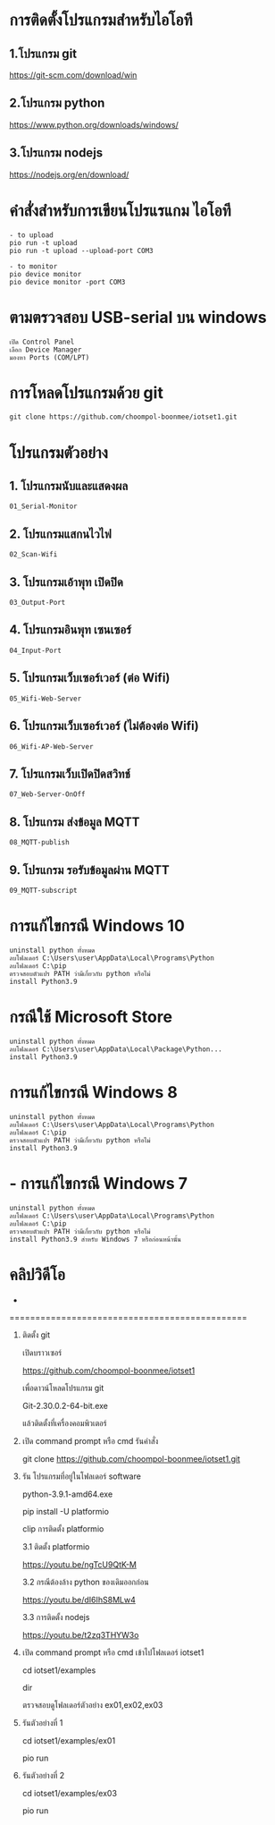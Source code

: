 
# การติดตั้งโปรแกรมสำหรับไอโอที

## 1.โปรแกรม git
<https://git-scm.com/download/win>

## 2.โปรแกรม python
<https://www.python.org/downloads/windows/>

## 3.โปรแกรม nodejs
<https://nodejs.org/en/download/>

# คำสั่งสำหรับการเขียนโปรแรแกม ไอโอที
```
- to upload
pio run -t upload
pio run -t upload --upload-port COM3

- to monitor
pio device monitor
pio device monitor -port COM3
```

# ตามตรวจสอบ USB-serial บน windows
```
เปิด Control Panel
เลือก Device Manager
มองหา Ports (COM/LPT)
```

# การโหลดโปรแกรมด้วย git
```
git clone https://github.com/choompol-boonmee/iotset1.git
```

# โปรแกรมตัวอย่าง

## 1. โปรแกรมนับและแสดงผล
```
01_Serial-Monitor
```

## 2. โปรแกรมแสกนไวไฟ
```
02_Scan-Wifi
```

## 3. โปรแกรมเอ้าพุท เปิดปิด
```
03_Output-Port
```

## 4. โปรแกรมอินพุท เซนเซอร์
```
04_Input-Port
```

## 5. โปรแกรมเว็บเซอร์เวอร์ (ต่อ Wifi)
```
05_Wifi-Web-Server
```

## 6. โปรแกรมเว็บเซอร์เวอร์ (ไม่ต้องต่อ Wifi)
```
06_Wifi-AP-Web-Server
```

## 7. โปรแกรมเว็บเปิดปิดสวิทช์
```
07_Web-Server-OnOff
```

## 8. โปรแกรม ส่งข้อมูล MQTT
```
08_MQTT-publish
```

## 9. โปรแกรม รอรับข้อมูลผ่าน MQTT
```
09_MQTT-subscript
```


# การแก้ไขกรณี Windows 10
```
uninstall python ทั้งหมด
ลบโฟลเดอร์ C:\Users\user\AppData\Local\Programs\Python
ลบโฟลเดอร์ C:\pip
ตรวจสอบตัวแปร PATH ว่ามีเกี่ยวกับ python หรือไม่
install Python3.9
```

# กรณีใช้ Microsoft Store
```
uninstall python ทั้งหมด
ลบโฟลเดอร์ C:\Users\user\AppData\Local\Package\Python...
install Python3.9
```

# การแก้ไขกรณี Windows 8
```
uninstall python ทั้งหมด
ลบโฟลเดอร์ C:\Users\user\AppData\Local\Programs\Python
ลบโฟลเดอร์ C:\pip
ตรวจสอบตัวแปร PATH ว่ามีเกี่ยวกับ python หรือไม่
install Python3.9
```

# - การแก้ไขกรณี Windows 7
```
uninstall python ทั้งหมด
ลบโฟลเดอร์ C:\Users\user\AppData\Local\Programs\Python
ลบโฟลเดอร์ C:\pip
ตรวจสอบตัวแปร PATH ว่ามีเกี่ยวกับ python หรือไม่
install Python3.9 สำหรับ Windows 7 หรือก่อนหน้านั้น
```

# คลิปวิดีโอ
-



==============================================

1. ติดตั้ง git

	เปิดบราวเซอร์

	https://github.com/choompol-boonmee/iotset1

	เพื่อดาวน์โหลดโปรแกรม git

	Git-2.30.0.2-64-bit.exe

	แล้วติดตั้งที่เครื่องคอมพิวเตอร์

2. เปิด command prompt หรือ cmd
    รันคำสั่ง 

	git clone https://github.com/choompol-boonmee/iotset1.git

3.  รัน โปรแกรมที่อยู่ในโฟลเดอร์ software

	python-3.9.1-amd64.exe

	pip install -U platformio

	clip การติดตั้ง platformio

	3.1 ติดตั้ง platformio

	<https://youtu.be/ngTcU9QtK-M>

	3.2 กรณีต้องล้าง python ของเดิมออกก่อน

	<https://youtu.be/dI6IhS8MLw4>

	3.3 การติดตั้ง nodejs

	<https://youtu.be/t2zq3THYW3o>

4. เปิด command prompt หรือ cmd
	เข้าไปโฟลเดอร์ iotset1

	cd iotset1/examples

	dir

	ตรวจสอบดูโฟลเดอร์ตัวอย่าง ex01,ex02,ex03

5.  รันตัวอย่างที่ 1

	cd iotset1/examples/ex01

	pio run

6.  รันตัวอย่างที่ 2
	
	cd iotset1/examples/ex03

	pio run 


